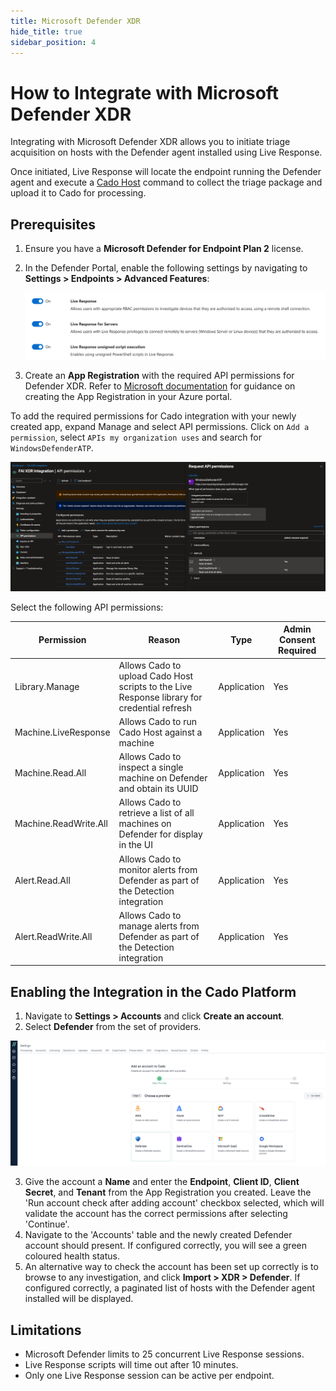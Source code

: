 ```yaml
---
title: Microsoft Defender XDR
hide_title: true
sidebar_position: 4
---
```


# How to Integrate with Microsoft Defender XDR

Integrating with Microsoft Defender XDR allows you to initiate triage acquisition on hosts with the Defender agent installed using Live Response.

Once initiated, Live Response will locate the endpoint running the Defender agent and execute a [Cado Host](/cado/discovery-import/cado-host/intro) command to collect the triage package and upload it to Cado for processing.

## Prerequisites

1. Ensure you have a **Microsoft Defender for Endpoint Plan 2** license.
2. In the Defender Portal, enable the following settings by navigating to **Settings > Endpoints > Advanced Features**:
   
   ![Defender Live Response Settings](/img/defender_settings.png)
   
3. Create an **App Registration** with the required API permissions for Defender XDR. Refer to [Microsoft documentation](https://learn.microsoft.com/en-us/defender-endpoint/api/exposed-apis-create-app-webapp) for guidance on creating the App Registration in your Azure portal.

To add the required permissions for Cado integration with your newly created app, expand Manage and select API permissions. Click on `Add a permission`, select `APIs my organization uses` and search for `WindowsDefenderATP`. 

![WindowsDefenderATP API Permissions](/img/windowsdefenderatp_permissions.png)

Select the following API permissions:

| Permission          | Reason                                                                                  | Type        | Admin Consent Required |
|---------------------|-----------------------------------------------------------------------------------------|-------------|------------------------|
| Library.Manage       | Allows Cado to upload Cado Host scripts to the Live Response library for credential refresh | Application | Yes                    |
| Machine.LiveResponse | Allows Cado to run Cado Host against a machine                                          | Application | Yes                    |
| Machine.Read.All     | Allows Cado to inspect a single machine on Defender and obtain its UUID                 | Application | Yes                    |
| Machine.ReadWrite.All| Allows Cado to retrieve a list of all machines on Defender for display in the UI        | Application | Yes                    |
| Alert.Read.All       | Allows Cado to monitor alerts from Defender as part of the Detection integration        | Application | Yes                    |
| Alert.ReadWrite.All  | Allows Cado to manage alerts from Defender as part of the Detection integration         | Application | Yes                    |

## Enabling the Integration in the Cado Platform

1. Navigate to **Settings > Accounts** and click **Create an account**.
2. Select **Defender** from the set of providers.

![Defender Integration](/img/Accounts-Defender.png)

3. Give the account a **Name** and enter the **Endpoint**, **Client ID**, **Client Secret**, and **Tenant** from the App Registration you created. Leave the 'Run account check after adding account' checkbox selected, which will validate the account has the correct permissions after selecting 'Continue'.
4. Navigate to the 'Accounts' table and the newly created Defender account should present. If configured correctly, you will see a green coloured health status.
5. An alternative way to check the account has been set up correctly is to browse to any investigation, and click **Import > XDR > Defender**. If configured correctly, a paginated list of hosts with the Defender agent installed will be displayed.

## Limitations

- Microsoft Defender limits to 25 concurrent Live Response sessions.
- Live Response scripts will time out after 10 minutes.
- Only one Live Response session can be active per endpoint.
